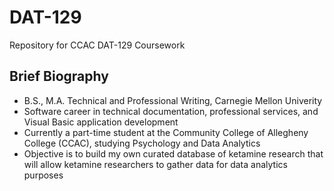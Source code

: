 # DAT-129
Repository for CCAC DAT-129 Coursework

## Brief Biography
* B.S., M.A. Technical and Professional Writing, Carnegie Mellon Univerity
* Software career in technical documentation, professional services, and Visual Basic application development
* Currently a part-time student at the Community College of Allegheny College (CCAC), studying Psychology and Data Analytics
* Objective is to build my own curated database of ketamine research that will allow ketamine researchers to gather data for data analytics purposes

